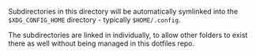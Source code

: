 Subdirectories in this directory will be automatically symlinked into the
`$XDG_CONFIG_HOME` directory - typically `$HOME/.config`.

The subdirectories are linked in individually, to allow other folders to exist
there as well without being managed in this dotfiles repo.
